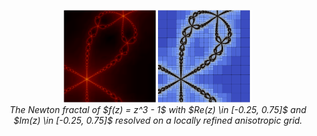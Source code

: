 <p align = "center">
    <img src = "./newton_fractal_on_aniso_mesh.png" alt = "A Newton fractal on the left and the corresponding anisotropic mesh on the right." width = "60%"/><br>
    <i>The Newton fractal of $f(z) = z^3 - 1$ with $Re(z) \in [-0.25, 0.75]$ and $Im(z) \in [-0.25, 0.75]$ resolved on a locally refined anisotropic grid.</i>
</p>
